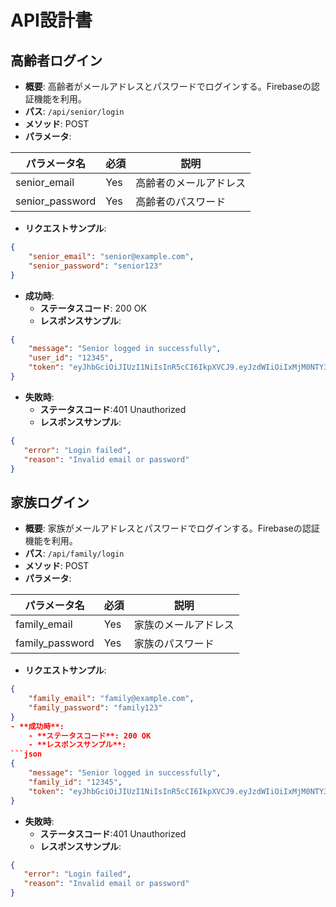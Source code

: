 # API設計書

## 高齢者ログイン

- **概要**: 高齢者がメールアドレスとパスワードでログインする。Firebaseの認証機能を利用。
- **パス**: `/api/senior/login`
- **メソッド**: POST
- **パラメータ**:  

| パラメータ名     | 必須 | 説明                 |
|------------------|------|----------------------|
| senior_email     | Yes  | 高齢者のメールアドレス |
| senior_password  | Yes  | 高齢者のパスワード     |

- **リクエストサンプル**:  
```json
{
    "senior_email": "senior@example.com",
    "senior_password": "senior123"
}  
```

- **成功時**:  
    - **ステータスコード**: 200 OK
    - **レスポンスサンプル**:
```json
{
    "message": "Senior logged in successfully",
    "user_id": "12345",
    "token": "eyJhbGciOiJIUzI1NiIsInR5cCI6IkpXVCJ9.eyJzdWIiOiIxMjM0NTY3ODkwIiwibmFtZSI6Ikpha2UgRG9lIiwiaWF0IjoxNTE2MjM5MDIyfQ.SflKxwRJSMeKKF2QT4fwpMeJf36POk6yJV_adQssw5c"
}
```

- **失敗時**:
    - **ステータスコード**:401 Unauthorized
    - **レスポンスサンプル**:
 ```json
{
    "error": "Login failed",
    "reason": "Invalid email or password"
}
```

## 家族ログイン

- **概要**: 家族がメールアドレスとパスワードでログインする。Firebaseの認証機能を利用。
- **パス**: `/api/family/login`
- **メソッド**: POST
- **パラメータ**:  

| パラメータ名   | 必須 | 説明                 |
|----------------|------|----------------------|
| family_email     | Yes  | 家族のメールアドレス  |
| family_password  | Yes  | 家族のパスワード      |

- **リクエストサンプル**:  
```json
{
    "family_email": "family@example.com",
    "family_password": "family123"
}
- **成功時**:  
    - **ステータスコード**: 200 OK
    - **レスポンスサンプル**:
```json
{
    "message": "Senior logged in successfully",
    "family_id": "12345",
    "token": "eyJhbGciOiJIUzI1NiIsInR5cCI6IkpXVCJ9.eyJzdWIiOiIxMjM0NTY3ODkwIiwibmFtZSI6Ikpha2UgRG9lIiwiaWF0IjoxNTE2MjM5MDIyfQ.SflKxwRJSMeKKF2QT4fwpMeJf36POk6yJV_adQssw5c"
}
```

- **失敗時**:
    - **ステータスコード**:401 Unauthorized
    - **レスポンスサンプル**:
 ```json
{
    "error": "Login failed",
    "reason": "Invalid email or password"
}
```